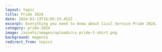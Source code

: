```yaml
---
layout: topic
title: Pride 2024
date: 2024-03-13T16:05:23.452Z
excerpt: Everything you need to know about Civil Service Pride 2024.
category: pride-2024
image: /assets/images/uploads/cs-pride-t-shirt.png
background: magenta
redirect_from: topics
---
```

